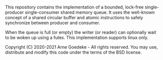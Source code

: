 This repository contains the implementation of a bounded, lock-free
single-producer single-consumer shared memory queue. It uses the well-known
concept of a shared circular buffer and atomic instructions to safely
synchronize between producer and consumer.

When the queue is full (or empty) the writer (or reader) can optionally
wait to be woken up using a futex. This implementation supports linux only.

Copyright (C) 2020-2021 Arne Goedeke - All rights reserved.
You may use, distribute and modify this code under the terms of the BSD
license.
